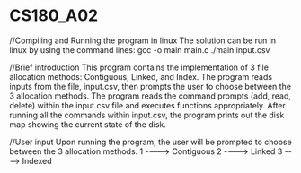 # CS180_A02

//Compiling and Running the program in linux
The solution can be run in linux by using the command lines: 
gcc -o main main.c
./main input.csv

//Brief introduction
This program contains the implementation of 3 file allocation methods: Contiguous, Linked, and Index. The program reads inputs from the file, input.csv, then prompts the user
to choose between the 3 allocation methods. The program reads the command prompts (add, read, delete) within the input.csv file and executes functions appropriately.
After running all the commands within input.csv, the program prints out the disk map showing the current state of the disk.

//User input
Upon running the program, the user will be prompted to choose between the 3 allocation methods.
1 ----> Contiguous
2 ----> Linked
3 ----> Indexed